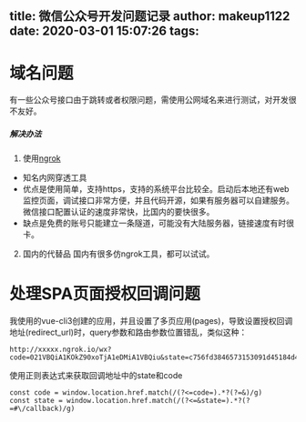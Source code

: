 title: 微信公众号开发问题记录
author: makeup1122
date: 2020-03-01 15:07:26
tags:
---
# 域名问题
有一些公众号接口由于跳转或者权限问题，需使用公网域名来进行测试，对开发很不友好。

##### 解决办法
1. 使用[ngrok](https://ngrok.com/)

* 知名内网穿透工具
* 优点是使用简单，支持https，支持的系统平台比较全。启动后本地还有web监控页面，调试接口非常方便，并且代码开源，如果有服务器可以自建服务。微信接口配置认证的速度非常快，比国内的要快很多。
* 缺点是免费的账号只能建立一条隧道，可能没有大陆服务器，链接速度有时很卡。

2. 国内的代替品
国内有很多仿ngrok工具，都可以试试。

# 处理SPA页面授权回调问题
我使用的vue-cli3创建的应用，并且设置了多页应用(pages)，导致设置授权回调地址(redirect_url)时，query参数和路由参数位置错乱，类似这种：
```
http://xxxxx.ngrok.io/wx?code=021VBQiA1KOkZ90xoTjA1eDMiA1VBQiu&state=c756fd3846573153091d45184d43a3f5#/callback
```
使用正则表达式来获取回调地址中的state和code
```
const code = window.location.href.match(/(?<=code=).*?(?=&)/g)
const state = window.location.href.match(/(?<=&state=).*?(?=#\/callback)/g)
```
